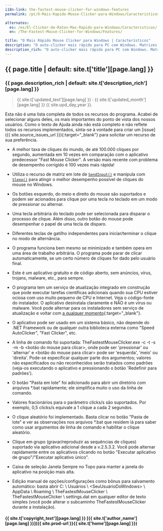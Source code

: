 ```yaml
---
i18n-link: the-fastest-mouse-clicker-for-windows-features
permalink: /pt/O-Mais-Rapido-Mouse-Clicker-para-Windows/Caracteristicos/

alternates:
  es: /es/El-Clicker-de-Raton-Mas-Rapido-para-Windows/Caracteristicas/
  en: /The-Fastest-Mouse-Clicker-for-Windows/Features/

title: "O Mais Rápido Mouse Clicker para Windows | Característicos"
description: "O auto-clicker mais rápido para PC com Windows. Matrizes em lote no SendInput, linha de comando, cliques aleatórios, cliques em grupo, código no GitHub"
description_rich: "O auto-clicker mais rápido para PC com Windows. Matrizes em lote no SendInput, linha de comando, cliques aleatórios, cliques em grupo, código no GitHub"
---
```


## {{ page.title | default: site.t['title'][page.lang] }}

### {{ page.description_rich | default: site.t['description_rich'][page.lang] }}

> {{ site.t['updated_text'][page.lang] }} : {{ site.t['updated_month'][page.lang] }} {{ site.upd_day_year }}.

Esta não é uma lista completa de todos os recursos do programa. Acabei de selecionar alguns deles, os mais importantes
do ponto de vista dos nossos usuários.
Como o texto de Ajuda ainda não está completo e não reflete todos os recursos implementados, sinta-se à vontade para criar
um [issue]({{ site.source_issues_url }}){:target="_blank"} para solicitar um recurso de sua preferência.

* A melhor taxa de cliques do mundo, de até 100.000 cliques por segundo, aumentada em 10 vezes em comparação com o aplicativo predecessor "Fast Mouse Clicker". A versão mais recente com problema de desempenho corrigido é 100 vezes mais rápida!

* Utiliza o recurso de matriz em lote de <code><a href="https://docs.microsoft.com/en-us/windows/win32/api/winuser/nf-winuser-sendinput" target="_blank">SendInput()</a></code> e manipula com <code><a href="https://docs.microsoft.com/en-us/windows/win32/api/synchapi/nf-synchapi-sleep" target="_blank">Sleep()</a></code> para atingir o melhor desempenho possível de cliques do mouse no Windows.

* Os botões esquerdo, do meio e direito do mouse são suportados e podem ser acionados para clique por uma tecla no teclado em um modo de pressionar ou alternar.

* Uma tecla arbitrária do teclado pode ser selecionada para disparar o processo de clique. Além disso, outro botão do mouse pode desempenhar o papel de uma tecla de disparo.

* Diferentes teclas de gatilho independentes para iniciar/terminar o clique no modo de alternância.

* O programa funciona bem mesmo se minimizado e também opera em uma área de trabalho arbitrária. O programa pode parar de clicar automaticamente, se um certo número de cliques for dado pelo usuário final.

* Este é um aplicativo gratuito e de código aberto, sem anúncios, vírus, trojans, malware, etc., para sempre.

* O programa tem um serviço de atualização integrado em construção que pode executar tarefas científicas adicionais quando sua CPU estiver ociosa com uso muito pequeno de CPU e Internet. Veja o código-fonte do instalador. O aplicativo desinstala claramente e NÃO é um vírus ou malware. Você pode alternar para os instaladores sem serviço de atualização e voltar com [a qualquer momento](https://github.com/windows-2048/The-Fastest-Mouse-Clicker-for-Windows/blob/master/InnoSetupDownloader/README.md){:target="_blank"}.

* O aplicativo pode ser usado em um sistema básico, não depende do .NET Framework ou de qualquer outra biblioteca externa como "Speed ​​AutoClicker", "Fast Clicker", etc.

* A linha de comando foi suportada: TheFastestMouseClicker.exe -c <cliques por segundo> -t <tecla de gatilho> -s <parar em> -m <modo de tecla de gatilho> -b <botão do mouse para clicar>, onde <modo de tecla de gatilho> pode ser 'pressionar' ou 'alternar' e <botão do mouse para clicar> pode ser 'esquerda', 'meio' ou 'direita'. Pode-se especificar qualquer parte dos argumentos; valores não especificados ou não reconhecidos serão tratados como padrões (veja-os executando o aplicativo e pressionando o botão 'Redefinir para padrões').

* O botão "Pasta em lote" foi adicionado para abrir um diretório com arquivos \*.bat rapidamente; ele simplifica muito o uso da linha de comando.

* Valores fracionários para o parâmetro clicks/s são suportados. Por exemplo, 0,5 clicks/s equivale a 1 clique a cada 2 segundos.

* O clique aleatório foi implementado. Basta clicar no botão "Pasta de lote" e ver as observações nos arquivos \*.bat que residem lá para saber como usar argumentos de linha de comando e habilitar o clique aleatório.

* Clique em grupo (gravar/reproduzir as sequências de cliques) suportado via aplicativo adicional desde a v.2.5.3.2. Você pode alternar rapidamente entre os aplicativos clicando no botão "Executar aplicativo de grupo"/"Executar aplicativo único".

* Caixa de seleção Janela Sempre no Topo para manter a janela do aplicativo na posição mais alta.

* Edição manual de opções/configurações como bônus para salvamento automático: basta abrir C: \ Usuários \ \<SeuUsuárioDoWindows\> \ AppData \ Roaming \ TheFastestMouseClicker \ TheFastestMouseClicker \ settings.dat
em qualquer editor de texto simples (você pode alterar o subcaminho TheFastestMouseClicker durante a instalação).


#### {{ site.t['copyright_text'][page.lang] }} [{{ site.t['author_name'][page.lang] }}]({{ site.prod-url }}{{ site.t['home'][page.lang] }})
